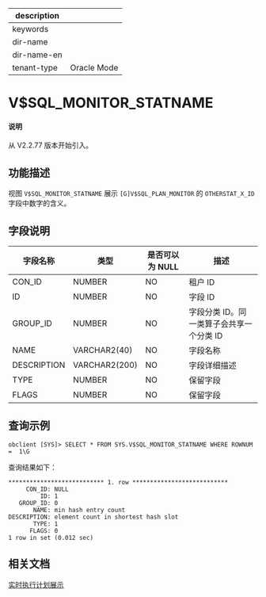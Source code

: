 |description||
|---|---|
|keywords||
|dir-name||
|dir-name-en||
|tenant-type|Oracle Mode|

# V$SQL_MONITOR_STATNAME

<main id="notice" type='explain'>
  <h4>说明</h4>
  <p>从 V2.2.77 版本开始引入。</p>
</main>

## 功能描述

视图 `V$SQL_MONITOR_STATNAME` 展示 `[G]V$SQL_PLAN_MONITOR` 的 `OTHERSTAT_X_ID` 字段中数字的含义。

## 字段说明

|  **字段名称**   |    **类型**     | **是否可以为 NULL** |          **描述**          |
|-------------|---------------|----------------|--------------------------|
| CON_ID      | NUMBER        | NO             | 租户 ID                    |
| ID          | NUMBER        | NO             | 字段 ID                    |
| GROUP_ID    | NUMBER        | NO             | 字段分类 ID。同一类算子会共享一个分类 ID |
| NAME        | VARCHAR2(40)  | NO             | 字段名称                     |
| DESCRIPTION | VARCHAR2(200) | NO             | 字段详细描述                   |
| TYPE        | NUMBER        | NO             | 保留字段                     |
| FLAGS       | NUMBER        | NO             | 保留字段                     |

## 查询示例

```shell
obclient [SYS]> SELECT * FROM SYS.V$SQL_MONITOR_STATNAME WHERE ROWNUM =  1\G
```

查询结果如下：

```shell
*************************** 1. row ***************************
     CON_ID: NULL
         ID: 1
   GROUP_ID: 0
       NAME: min hash entry count
DESCRIPTION: element count in shortest hash slot
       TYPE: 1
      FLAGS: 0
1 row in set (0.012 sec)
```

## 相关文档

[实时执行计划展示](../../../../700.reference/1000.performance-tuning-guide/500.sql-optimization/200.sql-execution-plan/500.real-time-execution-plan-display.md)
